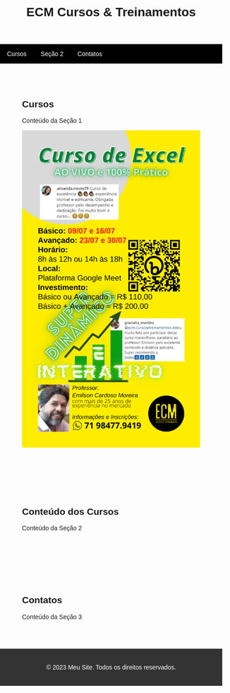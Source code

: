 <html>
<head>
  <title>ECM Cursos & Treinamentos</title>
  <style>
    /* Estilos opcionais para melhorar a aparência do site */
    body {
      font-family: Arial, sans-serif;
      margin: 0;
      padding: 0;
    }
    
    header {
      background-color: #f2f2f2;
      padding: 20px;
      text-align: center;
    }
    
    nav {
      background-color: #000;
      overflow: hidden;
    }
    
    nav a {
      float: left;
      color: white;
      text-align: center;
      padding: 14px 16px;
      text-decoration: none;
    }
    
    section {
      padding: 50px;
    }
    
    footer {
      background-color: #333;
      color: white;
      padding: 20px;
      text-align: center;
    }
  </style>
</head>
<body>
  <header>
    <h1>ECM Cursos & Treinamentos</h1>
  </header>
  
  <nav>
    <a href="#cursos">Cursos</a>
    <a href="#secao2">Seção 2</a>
    <a href="#contatos">Contatos</a>
  </nav>

  <section id="cursos">
    <h2>Cursos</h2>
    <p>Conteúdo da Seção 1</p>
    <img src="https://github.com/ProfEmilson/ECMCursoseTreinamentos/blob/main/imagens/5.png" alt="Curso de Excel">

  </section>
  
  <section id="conteudo">
    <h2>Conteúdo dos Cursos</h2>
    <p>Conteúdo da Seção 2</p>
  </section>
  
  <section id="contatos">
    <h2>Contatos</h2>
    <p>Conteúdo da Seção 3</p>
  </section>
  
  <footer>
    <p>&copy; 2023 Meu Site. Todos os direitos reservados.</p>
  </footer>
</body>
</html>
